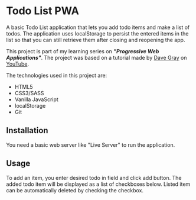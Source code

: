 # Todo List PWA

A basic Todo List application that lets you add todo items and make a list of todos. The application uses localStorage to persist the entered items in the list so that you can still retrieve them after closing and reopening the app.

This project is part of my learning series on ***"Progressive Web Applications"***. The project was based on a tutorial made by [Dave Gray](https://www.youtube.com/channel/UCY38RvRIxYODO4penyxUwTg) on [YouTube](https://www.youtube.com/).

The technologies used in this project are:
- HTML5
- CSS3/SASS
- Vanilla JavaScript
- localStorage
- Git

## Installation

You need a basic web server like "Live Server" to run the application.

## Usage

To add an item, you enter desired todo in field and click add button. The added todo item will be displayed as a list of checkboxes below. Listed item can be automatically deleted by checking the checkbox.
